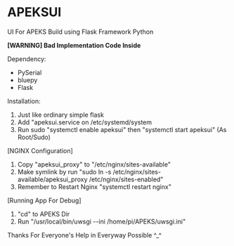 # APEKSUI
UI For APEKS Build using Flask Framework Python

**[WARNING] Bad Implementation Code Inside**

Dependency:
- PySerial
- bluepy
- Flask

Installation:
1) Just like ordinary simple flask
2) Add "apeksui.service on /etc/systemd/system
3) Run sudo "systemctl enable apeksui" then "systemctl start apeksui" (As Root/Sudo)

[NGINX Configuration]
1) Copy "apeksui_proxy" to "/etc/nginx/sites-available"
2) Make symlink by run "sudo ln -s /etc/nginx/sites-available/apeksui_proxy /etc/nginx/sites-enabled"
3) Remember to Restart Nginx "systemctl restart nginx"

[Running App For Debug]
1) "cd" to APEKS Dir
2) Run "/usr/local/bin/uwsgi --ini /home/pi/APEKS/uwsgi.ini"

Thanks For Everyone's Help in Everyway Possible ^_^
